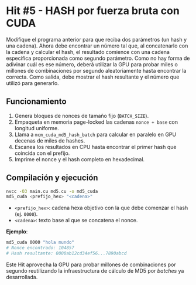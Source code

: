 # Hit #5 - HASH por fuerza bruta con CUDA
Modifique el programa anterior para que reciba dos parámetros (un hash y una cadena). Ahora debe encontrar un número tal que, al concatenarlo con la cadena y calcular el hash, el resultado comience con una cadena específica proporcionada como segundo parámetro. 
Como no hay forma de adivinar cuál es ese número, deberá utilizar la GPU para probar miles o millones de combinaciones por segundo aleatoriamente hasta encontrar la correcta.
Como salida, debe mostrar el hash resultante y el número que utilizó para generarlo.

## Funcionamiento

1. Genera bloques de nonces de tamaño fijo (`BATCH_SIZE`).
2. Empaqueta en memoria page-locked las cadenas `nonce + base` con longitud uniforme.
3. Llama a `mcm_cuda_md5_hash_batch` para calcular en paralelo en GPU decenas de miles de hashes.
4. Escanea los resultados en CPU hasta encontrar el primer hash que coincida con el prefijo.
5. Imprime el nonce y el hash completo en hexadecimal.

## Compilación y ejecución

```sh
nvcc -O3 main.cu md5.cu -o md5_cuda
md5_cuda <prefijo_hex> "<cadena>"
```
- `<prefijo_hex>`: cadena hexa objetivo con la que debe comenzar el hash (ej. `0000`).
- `<cadena>`: texto base al que se concatena el nonce.

**Ejemplo**:

```sh
md5_cuda 0000 "hola mundo"
# Nonce encontrado: 104857
# Hash resultante: 0000ab12cd34ef56...7890abcd
```

Este Hit aprovecha la GPU para probar millones de combinaciones por segundo reutilizando la infraestructura de cálculo de MD5 por *batches* ya desarrollada.

